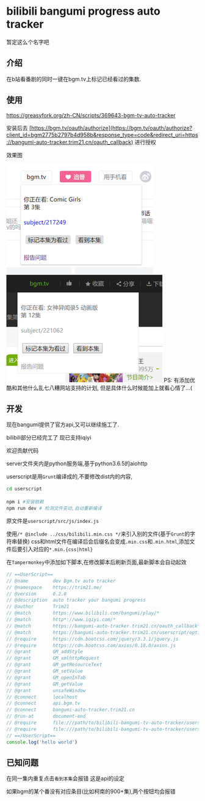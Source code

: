 # bilibili bangumi progress auto tracker

暂定这么个名字吧

## 介绍

在b站看番剧的同时一键在bgm.tv上标记已经看过的集数.


## 使用

https://greasyfork.org/zh-CN/scripts/369643-bgm-tv-auto-tracker 

安装后去 
[https://bgm.tv/oauth/authorize](https://bgm.tv/oauth/authorize?client_id=bgm2775b2797b4d958b&response_type=code&redirect_uri=https://bangumi-auto-tracker.trim21.cn/oauth_callback)
进行授权 

效果图 

![](./screenshot/bilibili.png) 
![](./screenshot/iqiyi.jpg) 
PS: 有添加优酷和其他什么乱七八糟网站支持的计划, 但是具体什么时候能加上就看心情了...(

## 开发

现在bangumi提供了官方api,又可以继续施工了.

bilibili部分已经完工了
现已支持iqiyi

欢迎贡献代码



server文件夹内是python服务端,基于python3.6.5的aiohttp

userscript是用`Grunt`编译成的,不要修改dist内的内容,

```bash
cd userscript

npm i #安装依赖
npm run dev # 检测文件变动,自动重新编译
```

原文件是`userscript/src/js/index.js`

使用`/* @include ../css/bilibili.min.css */`来引入别的文件(基于`Grunt`的字符串替换)
css和html文件在编译后会后缀名会变成`.min.css`和`.min.html`,添加文件后要引入对应的`*.min.{css|html}`


在`Tampermonkey`中添加如下脚本,在修改脚本后刷新页面,最新脚本会自动起效
```javascript
// ==UserScript==
// @name         dev Bgm.tv auto tracker
// @namespace    https://trim21.me/
// @version      0.2.0
// @description  auto tracker your bangumi progress
// @author       Trim21
// @match        https://www.bilibili.com/bangumi/play/*
// @match        http*://www.iqiyi.com/*
// @match        https://bangumi-auto-tracker.trim21.cn/oauth_callback*
// @match        https://bangumi-auto-tracker.trim21.cn/userscript/options*
// @require      https://cdn.bootcss.com/jquery/3.3.1/jquery.js
// @require      https://cdn.bootcss.com/axios/0.18.0/axios.js
// @grant        GM_addStyle
// @grant        GM_xmlhttpRequest
// @grant        GM_getResourceText
// @grant        GM_setValue
// @grant        GM_openInTab
// @grant        GM_getValue
// @grant        unsafeWindow
// @connect      localhost
// @connect      api.bgm.tv
// @connect      bangumi-auto-tracker.trim21.cn
// @run-at       document-end
// @require      file:///path/to/bilibili-bangumi-tv-auto-tracker/userscript/env.js
// @require      file:///path/to/bilibili-bangumi-tv-auto-tracker/userscript/dist/latest/bgm-tv-auto-tracker.js
// ==/UserScript==
console.log('hello world')

```


## 已知问题

在同一集内重复点击`看到本集`会报错 这是api的设定

如果bgm的某个番没有对应条目(比如柯南的900+集),两个按钮均会报错

